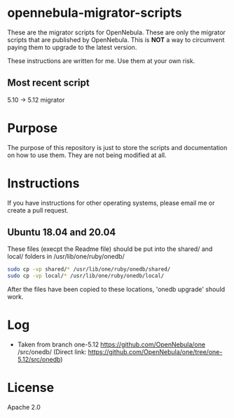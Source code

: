 # opennebula-migrator-scripts
These are the migrator scripts for OpenNebula.  These are only the migrator scripts that are published by OpenNebula.  This is **NOT** a way to circumvent paying them to upgrade to the latest version.

These instructions are written for me.  Use them at your own risk.

## Most recent script
5.10 -> 5.12 migrator

# Purpose
The purpose of this repository is just to store the scripts and documentation on how to use them.  They are not being modified at all.

# Instructions
If you have instructions for other operating systems, please email me or create a pull request.

## Ubuntu 18.04 and 20.04
These files (execpt the Readme file) should be put into the shared/ and local/ folders in /usr/lib/one/ruby/onedb/

~~~~~~~~.sh
sudo cp -vp shared/* /usr/lib/one/ruby/onedb/shared/
sudo cp -vp local/* /usr/lib/one/ruby/onedb/local/
~~~~~~~~

After the files have been copied to these locations, 'onedb upgrade' should work.

# Log
 * Taken from branch one-5.12 https://github.com/OpenNebula/one /src/onedb/ (Direct link: https://github.com/OpenNebula/one/tree/one-5.12/src/onedb)

# License
Apache 2.0
